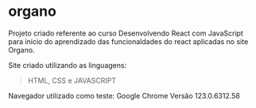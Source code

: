 # organo
Projeto criado referente ao curso Desenvolvendo React com JavaScript para inicio do aprendizado das funcionaldades do react aplicadas no site Organo.

Site criado utilizando as linguagens:
> HTML, CSS e JAVASCRIPT

Navegador utilizado como teste:
Google Chrome Versão 123.0.6312.58